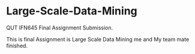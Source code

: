 # Large-Scale-Data-Mining

QUT IFN645 Final Assignment Submission.

This is final Assignment is Large Scale Data Mining me and My team mate finished.
